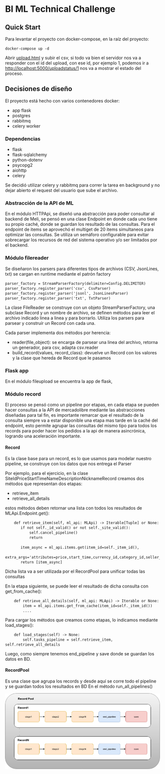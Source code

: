 # BI ML Technical Challenge

## Quick Start

Para levantar el proyecto con docker-compose, en la raíz del proyecto:

```
docker-compose up -d
```

Abrir [upload.html](upload.html) y subir el csv, si todo va bien el servidor nos va a responder con el id del upload, con ese id, por ejemplo 1, podemos ir a [http://localhost:5000/uploadstatus/1](http://localhost:5000/uploadstatus/1)
 nos va a mostrar el estado del proceso.
 
## Decisiones de diseño

El proyecto está hecho con varios contenedores docker:

- app flask
- postgres
- rabbitmq
- celery worker

### Dependencias

- flask
- flask-sqlalchemy
- python-dotenv
- psycopg2
- aiohttp
- celery

Se decidió utilizar celery y rabbitmq para correr la tarea en background y no dejar abierto el request del usuario que sube el archivo.

### Abstracción de la API de ML

En el módulo HTTPApi, se diseñó una abstracción para poder consultar al backend de Meli, se pensó en una clase Endpoint en donde cada uno tiene su propio caché, donde se guardan los resultado de las consultas.
Para el endpoint de items se aprovechó el multiget de 20 items simultaneos para optimizar las consultas.
Se utiliza un semáforo configurable para evitar sobrecargar los recursos de red del sistema operativo y/o ser limitados por el backend.

### Módulo filereader

Se diseñaron los parsers para diferentes tipos de archivos (CSV, JsonLines, txt) se cargan en runtime mediante el patrón factory

```
parser_factory = StreamParserFactory(delimiter=Config.DELIMITER)
parser_factory.register_parser('csv', CsvParser)
parser_factory.register_parser('jsonl', JsonLinesParser)
parser_factory.register_parser('txt', TxtParser)
```

La clase FileReader se construye con un objeto StreamParserFactory, una subclase Record y un nombre de archivo, se definen métodos para leer el archivo indicado linea a linea y para borrarlo.
Utiliza los parsers para parsear y construír un Record con cada una.

Cada parser implementa dos métodos por herencia:

- reader(file_object): se encarga de parsear una linea del archivo, retorna un generador, para csv, adapta csv.reader
- build_record(values, record_class): devuelve un Record con los valores y la clase que hereda de Record que le pasamos

### Flask app

En el módulo fileupload se encuentra la app de flask, 

### Módulo record

El proceso se pensó como un pipeline por etapas, en cada etapa se pueden hacer consultas a la API de mercadolibre mediante las abstracciones diseñadas para tal fin, es importante remarcar que el resultado de la consulta siempre va a estar disponible una etapa mas tarde en la caché del endpoint, esto permite agrupar las consultas del mismo tipo para todos los records para poder hacer los pedidos a la api de manera asincrónica, logrando una aceleración importante.

#### Record 

Es la clase base para un record, es lo que usamos para modelar nuestro pipeline, se construye con los datos que nos entrega el Parser

Por ejemplo, para el ejercicio, en la clase SiteIdPriceStartTimeNameDescriptionNicknameRecord creamos dos métodos que representan dos etapas:
 
 - retrieve_item 
 - retrieve_all_details 
 
estos métodos deben retornar una lista con todos los resultados de MLApi.Endpoint.get():
 
 ```
     def retrieve_item(self, ml_api: MLApi) -> Iterable[Tuple] or None:
        if not self._id_valid() or not self._site_valid():
            self.cancel_pipeline()
            return

        item_async = ml_api.items.get(item_id=self._item_id(),
                                      extra_args='attributes=price,start_time,currency_id,category_id,seller_id')
        return [item_async]
 ```
Dicha lista va a ser utilizada por el RecordPool para unificar todas las consultas 


En la etapa siguiente, se puede leer el resultado de dicha consulta con get_from_cache():
 
```
    def retrieve_all_details(self, ml_api: MLApi) -> Iterable or None:
        item = ml_api.items.get_from_cache(item_id=self._item_id())
        ....
```

Para cargar los métodos que creamos como etapas, lo indicamos mediante load_stages():

```
    def load_stages(self) -> None:
        self.tasks_pipeline = self.retrieve_item, self.retrieve_all_details
```

Luego, como siempre tenemos end_pipeline y save donde se guardan los datos en BD.

#### RecordPool 

Es una clase que agrupa los records y desde aquí se corre todo el pipeline y se guardan todos los resultados en BD 
En el método run_all_pipelines() 

![](recordpool.jpg)
